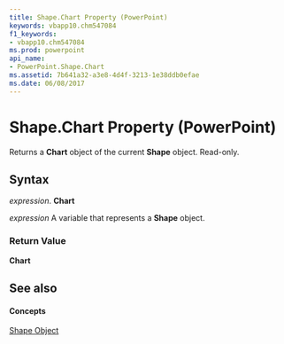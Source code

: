 ```yaml
---
title: Shape.Chart Property (PowerPoint)
keywords: vbapp10.chm547084
f1_keywords:
- vbapp10.chm547084
ms.prod: powerpoint
api_name:
- PowerPoint.Shape.Chart
ms.assetid: 7b641a32-a3e8-4d4f-3213-1e38ddb0efae
ms.date: 06/08/2017
---
```



# Shape.Chart Property (PowerPoint)

Returns a **Chart** object of the current **Shape** object. Read-only.


## Syntax

 _expression_. **Chart**

 _expression_ A variable that represents a **Shape** object.


### Return Value

 **Chart**


## See also


#### Concepts


[Shape Object](shape-object-powerpoint.md)

